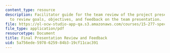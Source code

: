 ```yaml
---
content_type: resource
description: Facilitator guide for the team review of the project presentation videotape
  to review goals, objectives, and feedback on the team presentation.
file: https://ol-ocw-studio-app-qa.s3.amazonaws.com/courses/15-277-special-seminar-in-communications-leadership-and-personal-effectiveness-coaching-fall-2008/5a756ede5978625984b319cf11cac391_guide_11.pdf
file_type: application/pdf
resourcetype: Document
title: Final Presentation Review and Feedback
uid: 5a756ede-5978-6259-84b3-19cf11cac391
---
```

